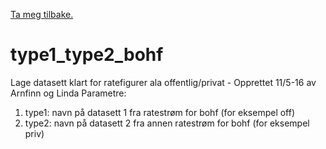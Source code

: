 [Ta meg tilbake.](./)


# type1_type2_bohf

Lage datasett klart for ratefigurer ala offentlig/privat - Opprettet 11/5-16 av Arnfinn og Linda
Parametre:
1. type1: navn på datasett 1 fra ratestrøm for bohf (for eksempel off)
2. type2: navn på datasett 2 fra annen ratestrøm for bohf (for eksempel priv)
